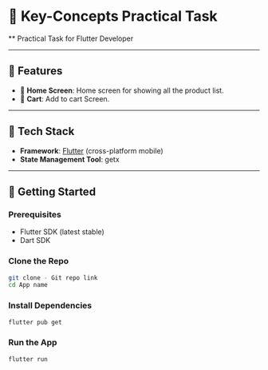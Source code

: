 # 🐾 Key-Concepts Practical Task

** Practical Task for Flutter Developer

---

## 📲 Features

- 📅 **Home Screen**: Home screen for showing all the product list.
- 🧼 **Cart**: Add to cart Screen.

---

## 🧱 Tech Stack

- **Framework**: [Flutter](https://flutter.dev/) (cross-platform mobile)
- **State Management Tool**: getx

---

## 🚀 Getting Started

### Prerequisites
- Flutter SDK (latest stable)
- Dart SDK

### Clone the Repo
```bash
git clone - Git repo link
cd App name
```

### Install Dependencies
```bash
flutter pub get
```

### Run the App
```bash
flutter run
```
